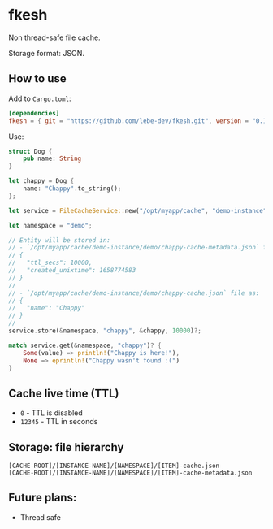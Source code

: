 # fkesh

Non thread-safe file cache.

Storage format: JSON.

## How to use

Add to `Cargo.toml`:

```toml
[dependencies]
fkesh = { git = "https://github.com/lebe-dev/fkesh.git", version = "0.1.0" }
```

Use:

```rust
struct Dog {
    pub name: String
}

let chappy = Dog {
    name: "Chappy".to_string();
};

let service = FileCacheService::new("/opt/myapp/cache", "demo-instance")?;

let namespace = "demo";

// Entity will be stored in:
// - `/opt/myapp/cache/demo-instance/demo/chappy-cache-metadata.json` file as:
// {
//   "ttl_secs": 10000,
//   "created_unixtime": 1658774583
// }
//
// - `/opt/myapp/cache/demo-instance/demo/chappy-cache.json` file as:
// {
//   "name": "Chappy"
// }
//
service.store(&namespace, "chappy", &chappy, 10000)?;

match service.get(&namespace, "chappy")? {
    Some(value) => println!("Chappy is here!"),
    None => eprintln!("Chappy wasn't found :(")
}

```

## Cache live time (TTL)

- `0` - TTL is disabled
- `12345` - TTL in seconds

## Storage: file hierarchy

```
[CACHE-ROOT]/[INSTANCE-NAME]/[NAMESPACE]/[ITEM]-cache.json
[CACHE-ROOT]/[INSTANCE-NAME]/[NAMESPACE]/[ITEM]-cache-metadata.json
```

## Future plans:

- Thread safe